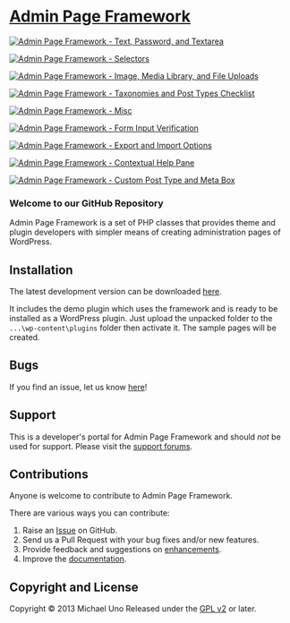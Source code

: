 # [Admin Page Framework](http://wordpress.org/plugins/admin-page-framework/) #

[![Admin Page Framework - Text, Password, and Textarea](https://lh3.googleusercontent.com/-yOvkGL-66O8/UpGkdtWTAUI/AAAAAAAABak/rOXgreTXm-A/s600/admin_page_framework_v2.1.4.png)](https://lh3.googleusercontent.com/-yOvkGL-66O8/UpGkdtWTAUI/AAAAAAAABak/rOXgreTXm-A/s0/admin_page_framework_v2.1.4.png "Text, Password, and Textarea")

[![Admin Page Framework - Selectors](https://lh4.googleusercontent.com/-P0RF0dGZFHo/UpGprGzqSKI/AAAAAAAABb0/_gSdd0hw8PU/s288/admin_page_framework_v2.1.4_selectors.png)](https://lh4.googleusercontent.com/-P0RF0dGZFHo/UpGprGzqSKI/AAAAAAAABb0/_gSdd0hw8PU/s0/admin_page_framework_v2.1.4_selectors.png "Selectors")

[![Admin Page Framework - Image, Media Library, and File Uploads](https://lh3.googleusercontent.com/-f4QUK8jeJMY/UpGppdoIM2I/AAAAAAAABbQ/TWQiWhpkc0o/s288/admin_page_framework_v2.1.4_files.png)](https://lh3.googleusercontent.com/-f4QUK8jeJMY/UpGppdoIM2I/AAAAAAAABbQ/TWQiWhpkc0o/s0/admin_page_framework_v2.1.4_files.png "Files - Image, Media Library, Uploads")

[![Admin Page Framework - Taxonomies and Post Types Checklist](https://lh3.googleusercontent.com/-T9kVq2V9Uis/UpGppZasxVI/AAAAAAAABbE/_Q0Bb1iBtD0/s288/admin_page_framework_v2.1.4_checklist.png)](https://lh3.googleusercontent.com/-T9kVq2V9Uis/UpGppZasxVI/AAAAAAAABbE/_Q0Bb1iBtD0/s0/admin_page_framework_v2.1.4_checklist.png "Checklist - Taxonomies, Post Types")

[![Admin Page Framework - Misc](https://lh5.googleusercontent.com/-S7FA5ERk8YU/UpGpqWyCz9I/AAAAAAAABbo/uaSayGALgDA/s288/admin_page_framework_v2.1.4_misc.png)](https://lh5.googleusercontent.com/-S7FA5ERk8YU/UpGpqWyCz9I/AAAAAAAABbo/uaSayGALgDA/s0/admin_page_framework_v2.1.4_misc.png "Date Picker, Color Picker, Link Buttons")

[![Admin Page Framework - Form Input Verification](https://lh4.googleusercontent.com/-YH9_phFrg80/UpGprNdConI/AAAAAAAABbw/254C2DCqqUA/s288/admin_page_framework_v2.1.4_verification.png)](https://lh4.googleusercontent.com/-YH9_phFrg80/UpGprNdConI/AAAAAAAABbw/254C2DCqqUA/s0/admin_page_framework_v2.1.4_verification.png "Form Input Verification")

[![Admin Page Framework - Export and Import Options](https://lh4.googleusercontent.com/-W1ZalO3OjJI/UpGppS5xAbI/AAAAAAAABbM/3JzefO6snZ4/s288/admin_page_framework_v2.1.4_export_and_import.png)](https://lh4.googleusercontent.com/-W1ZalO3OjJI/UpGppS5xAbI/AAAAAAAABbM/3JzefO6snZ4/s0/admin_page_framework_v2.1.4_export_and_import.png "Export and Import Options")

[![Admin Page Framework - Contextual Help Pane](https://lh3.googleusercontent.com/-5JqO4RmvSHw/UpGpqNGZacI/AAAAAAAABbY/OlErWQXTmJg/s288/admin_page_framework_v2.1.4_help_pane.png)](https://lh3.googleusercontent.com/-5JqO4RmvSHw/UpGpqNGZacI/AAAAAAAABbY/OlErWQXTmJg/s0/admin_page_framework_v2.1.4_help_pane.png "Contextual Help Pane")

[![Admin Page Framework - Custom Post Type and Meta Box](https://lh6.googleusercontent.com/-e15sSujnoL4/UpGpqWnbLII/AAAAAAAABbg/mSBYMf5e5t8/s288/admin_page_framework_v2.1.4_post_type_and_meta_box.png)](https://lh6.googleusercontent.com/-e15sSujnoL4/UpGpqWnbLII/AAAAAAAABbg/mSBYMf5e5t8/s0/admin_page_framework_v2.1.4_post_type_and_meta_box.png "Custom Post Type and Meta Box")

### Welcome to our GitHub Repository

Admin Page Framework is a set of PHP classes that provides theme and plugin developers with simpler means of creating administration pages of WordPress.

## Installation ##

The latest development version can be downloaded [here](https://github.com/michaeluno/admin-page-framework/archive/master.zip).

It includes the demo plugin which uses the framework and is ready to be installed as a WordPress plugin. Just upload the unpacked folder to the `...\wp-content\plugins` folder then activate it. The sample pages will be created.

## Bugs ##
If you find an issue, let us know [here](https://github.com/michaeluno/admin-page-framework/issues)!

## Support ##
This is a developer's portal for Admin Page Framework and should _not_ be used for support. Please visit the [support forums](http://wordpress.org/support/plugin/admin-page-framework).

## Contributions ##
Anyone is welcome to contribute to Admin Page Framework.

There are various ways you can contribute:

1. Raise an [Issue](https://github.com/michaeluno/admin-page-framework/issues) on GitHub.
2. Send us a Pull Request with your bug fixes and/or new features.
3. Provide feedback and suggestions on [enhancements](https://github.com/michaeluno/admin-page-framework/issues?direction=desc&labels=Enhancement&page=1&sort=created&state=open).
4. Improve the [documentation](https://github.com/michaeluno/admin-page-framework/blob/master/documentation_guideline.md).

## Copyright and License ##
Copyright © 2013 Michael Uno
Released under the [GPL v2](http://www.gnu.org/licenses/gpl-2.0.html) or later.
